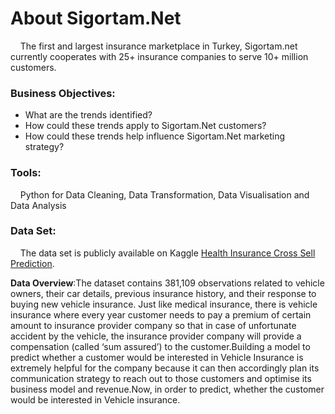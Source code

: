 # About Sigortam.Net
&nbsp;&nbsp;&nbsp;&nbsp;The first and largest insurance marketplace in Turkey, Sigortam.net currently cooperates with 25+ insurance companies to serve 10+ million customers. 
### Business Objectives:
- What are the trends identified?
- How could these trends apply to Sigortam.Net customers?
- How could these trends help influence Sigortam.Net marketing strategy?

### Tools:
&nbsp;&nbsp;&nbsp;&nbsp;Python for Data Cleaning, Data Transformation, Data Visualisation and Data Analysis

### Data Set:
&nbsp;&nbsp;&nbsp;&nbsp;The data set is publicly available on Kaggle [Health Insurance Cross Sell Prediction](https://www.kaggle.com/datasets/anmolkumar/health-insurance-cross-sell-prediction).

**Data Overview**:The dataset contains 381,109 observations related to vehicle owners, their car details, previous insurance history, and their response to buying new vehicle insurance. Just like medical insurance, there is vehicle insurance where every year customer needs to pay a premium of certain amount to insurance provider company so that in case of unfortunate accident by the vehicle, the insurance provider company will provide a compensation (called ‘sum assured’) to the customer.Building a model to predict whether a customer would be interested in Vehicle Insurance is extremely helpful for the company because it can then accordingly plan its communication strategy to reach out to those customers and optimise its business model and revenue.Now, in order to predict, whether the customer would be interested in Vehicle insurance.
